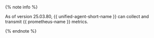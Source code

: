 {% note info %}

As of version 25.03.80, {{ unified-agent-short-name }} can collect and transmit {{ prometheus-name }} metrics.

{% endnote %}